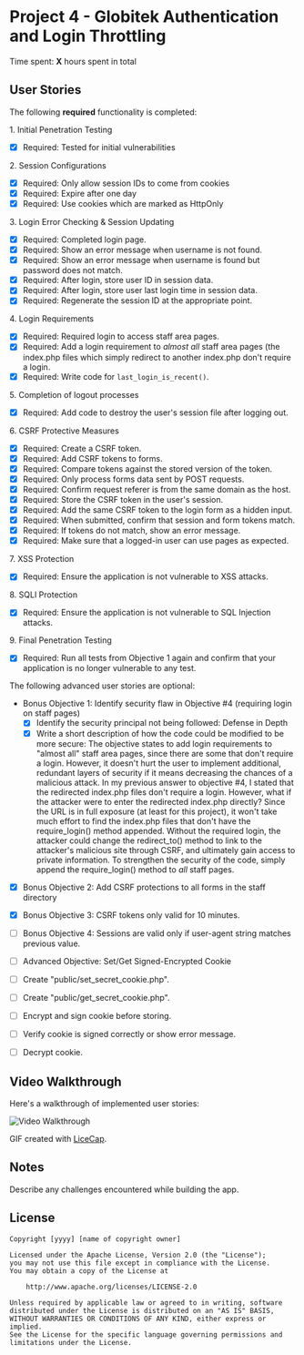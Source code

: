 
# Project 4 - Globitek Authentication and Login Throttling

Time spent: **X** hours spent in total

## User Stories

The following **required** functionality is completed:

1\. Initial Penetration Testing
  * [X] Required: Tested for initial vulnerabilities

2\. Session Configurations
  * [X]  Required: Only allow session IDs to come from cookies
  * [X]  Required: Expire after one day
  * [X]  Required: Use cookies which are marked as HttpOnly

3\. Login Error Checking & Session Updating
  * [X]  Required: Completed login page.
  * [X]  Required: Show an error message when username is not found.
  * [X]  Required: Show an error message when username is found but password does not match.
  * [X]  Required: After login, store user ID in session data.
  * [X]  Required: After login, store user last login time in session data.
  * [X]  Required: Regenerate the session ID at the appropriate point.

4\. Login Requirements 
  * [X]  Required: Required login to access staff area pages.
  * [X]  Required: Add a login requirement to *almost all* staff area pages (the index.php files which simply redirect to another index.php don't require a login. 
  * [X]  Required: Write code for `last_login_is_recent()`.

5\. Completion of logout processes
  * [X]  Required: Add code to destroy the user's session file after logging out.

6\. CSRF Protective Measures
  * [X]  Required: Create a CSRF token.
  * [X]  Required: Add CSRF tokens to forms.
  * [X]  Required: Compare tokens against the stored version of the token.
  * [X]  Required: Only process forms data sent by POST requests.
  * [X]  Required: Confirm request referer is from the same domain as the host.
  * [X]  Required: Store the CSRF token in the user's session.
  * [X]  Required: Add the same CSRF token to the login form as a hidden input.
  * [X]  Required: When submitted, confirm that session and form tokens match.
  * [X]  Required: If tokens do not match, show an error message.
  * [X]  Required: Make sure that a logged-in user can use pages as expected.

7\. XSS Protection
  * [X]  Required: Ensure the application is not vulnerable to XSS attacks.

8\. SQLI Protection
  * [X]  Required: Ensure the application is not vulnerable to SQL Injection attacks.

9\. Final Penetration Testing
  * [X] Required: Run all tests from Objective 1 again and confirm that your application is no longer vulnerable to any test.


The following advanced user stories are optional:

* Bonus Objective 1: Identify security flaw in Objective #4 (requiring login on staff pages)
  * [X]  Identify the security principal not being followed: Defense in Depth
  * [X]  Write a short description of how the code could be modified to be more secure:
	 The objective states to add login requirements to "almost all" staff area pages, since there are some that don't require a login. However, it doesn't hurt the user to implement additional, redundant layers of security if it means decreasing the chances of a malicious attack. In my previous answer to objective #4, I stated that the redirected index.php files don't require a login. However, what if the attacker were to enter the redirected index.php directly? Since the URL is in full exposure (at least for this project), it won't take much effort to find the index.php files that don't have the require_login() method appended. Without the required login, the attacker could change the redirect_to() method to link to the attacker's malicious site through CSRF, and ultimately gain access to private information. To strengthen the security of the code, simply append the require_login() method to *all* staff pages.

* [X] Bonus Objective 2: Add CSRF protections to all forms in the staff directory

* [X]  Bonus Objective 3: CSRF tokens only valid for 10 minutes.

* [ ]  Bonus Objective 4: Sessions are valid only if user-agent string matches previous value.

* [ ]  Advanced Objective: Set/Get Signed-Encrypted Cookie
  * [ ]  Create "public/set\_secret\_cookie.php".
  * [ ]  Create "public/get\_secret\_cookie.php".
  * [ ]  Encrypt and sign cookie before storing.
  * [ ]  Verify cookie is signed correctly or show error message.
  * [ ]  Decrypt cookie.

## Video Walkthrough

Here's a walkthrough of implemented user stories:

<img src='http://i.imgur.com/link/to/your/gif/file.gif' title='Video Walkthrough' width='' alt='Video Walkthrough' />

GIF created with [LiceCap](http://www.cockos.com/licecap/).

## Notes

Describe any challenges encountered while building the app.

## License

    Copyright [yyyy] [name of copyright owner]

    Licensed under the Apache License, Version 2.0 (the "License");
    you may not use this file except in compliance with the License.
    You may obtain a copy of the License at

        http://www.apache.org/licenses/LICENSE-2.0

    Unless required by applicable law or agreed to in writing, software
    distributed under the License is distributed on an "AS IS" BASIS,
    WITHOUT WARRANTIES OR CONDITIONS OF ANY KIND, either express or implied.
    See the License for the specific language governing permissions and
    limitations under the License.
